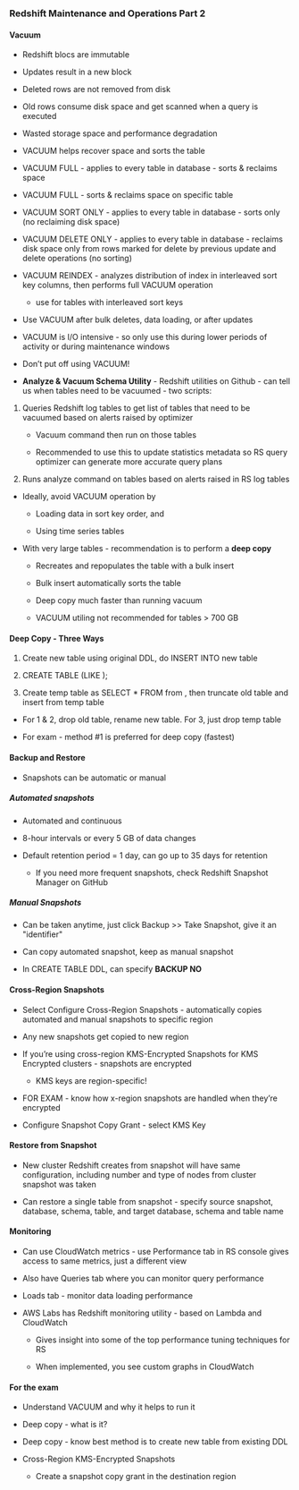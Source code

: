 ### Redshift Maintenance and Operations Part 2

#### Vacuum

* Redshift blocs are immutable

* Updates result in a new block

* Deleted rows are not removed from disk

* Old rows consume disk space and get scanned when a query is executed

* Wasted storage space and performance degradation

* VACUUM helps recover space and sorts the table

* VACUUM FULL - applies to every table in database - sorts & reclaims space

* VACUUM FULL <TABLENAME> -  sorts & reclaims space on specific table

* VACUUM SORT ONLY - applies to every table in database - sorts only (no reclaiming disk space)

* VACUUM DELETE ONLY - applies to every table in database - reclaims disk space only from rows marked for delete by previous update and delete operations (no sorting)

* VACUUM REINDEX <TABLENAME> - analyzes distribution of index in interleaved sort key columns, then performs full VACUUM operation

    * use for tables with interleaved sort keys

* Use VACUUM after bulk deletes, data loading, or after updates 

* VACUUM is I/O intensive - so only use this during lower periods of activity or during maintenance windows

* Don’t put off using VACUUM!

* **Analyze & Vacuum Schema Utility** - Redshift utilities on Github - can tell us when tables need to be vacuumed - two scripts:

1. Queries Redshift log tables to get list of tables that need to be vacuumed based on alerts raised by optimizer

    * Vacuum command then run on those tables

    * Recommended to use this to update statistics metadata so RS query optimizer can generate more accurate query plans

1. Runs analyze command on tables based on alerts raised in RS log tables

* Ideally, avoid VACUUM operation by	

    * Loading data in sort key order, and

    * Using time series tables

* With very large tables - recommendation is to perform a **deep copy**

    * Recreates and repopulates the table with a bulk insert

    * Bulk insert automatically sorts the table

    * Deep copy much faster than running vacuum

    * VACUUM utiling not recommended for tables > 700 GB

#### Deep Copy - Three Ways

1. Create new table using original DDL, do INSERT INTO new table

2. CREATE TABLE <TABLENAME> (LIKE <OLDTABLENAME>);

3. Create temp table as SELECT * FROM from <OLDTABLENAME>, then truncate old table and insert from temp table

* For 1 & 2, drop old table, rename new table.  For 3, just drop temp table

* For exam - method #1 is preferred for deep copy (fastest)

#### Backup and Restore

* Snapshots can be automatic or manual

##### Automated snapshots

* Automated and continuous

* 8-hour intervals or every 5 GB of data changes

* Default retention period = 1 day, can go up to 35 days for retention

    * If you need more frequent snapshots, check Redshift Snapshot Manager on GitHub

##### Manual Snapshots

* Can be taken anytime, just click Backup >> Take Snapshot, give it an "identifier"

* Can copy automated snapshot, keep as manual snapshot

* In CREATE TABLE DDL, can specify **BACKUP NO**

#### Cross-Region Snapshots

* Select Configure Cross-Region Snapshots - automatically copies automated and manual snapshots to specific region

* Any new snapshots get copied to new region

* If you’re using cross-region KMS-Encrypted Snapshots for KMS Encrypted clusters - snapshots are encrypted

    * KMS keys are region-specific!

* FOR EXAM - know how x-region snapshots are handled when they’re encrypted

* Configure Snapshot Copy Grant - select KMS Key

#### Restore from Snapshot

* New cluster Redshift creates from snapshot will have same configuration, including number and type of nodes from cluster snapshot was taken

* Can restore a single table from snapshot - specify source snapshot, database, schema, table, and target database, schema and table name

#### Monitoring

* Can use CloudWatch metrics - use Performance tab in RS console gives access to same metrics, just a different view

* Also have Queries tab where you can monitor query performance

* Loads tab - monitor data loading performance

* AWS Labs has Redshift monitoring utility - based on Lambda and CloudWatch

    * Gives insight into some of the top performance tuning techniques for RS

    * When implemented, you see custom graphs in CloudWatch

#### For the exam 

* Understand VACUUM and why it helps to run it

* Deep copy - what is it?

* Deep copy - know best method is to create new table from existing DDL

* Cross-Region KMS-Encrypted Snapshots

    * Create a snapshot copy grant in the destination region
